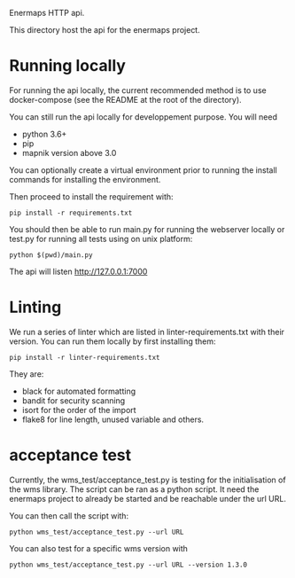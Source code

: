 Enermaps HTTP api.

This directory host the api for the enermaps project.

# Running locally

For running the api locally, the current recommended method 
is to use docker-compose (see the README at the root of the directory).

You can still run the api locally for developpement purpose. You will need

* python 3.6+
* pip
* mapnik version above 3.0

You can optionally create a virtual environment prior to running the install commands for installing the environment.

Then proceed to install the requirement with:

```
pip install -r requirements.txt
```

You should then be able to run main.py for running the webserver locally or test.py for running all tests using on unix platform:

```
python $(pwd)/main.py
```
The api will listen http://127.0.0.1:7000

# Linting

We run a series of linter which are listed in linter-requirements.txt with their version. 
You can run them locally by first installing them:

```
pip install -r linter-requirements.txt
```
They are:

* black for automated formatting
* bandit for security scanning
* isort for the order of the import
* flake8 for line length, unused variable and others.

# acceptance test 

Currently, the wms_test/acceptance_test.py is testing for the initialisation of the wms library.
The script can be ran as a python script. It need the enermaps project to already be started and be reachable 
under the url URL.

You can then call the script with:

```
python wms_test/acceptance_test.py --url URL
```

You can also test for a specific wms version with 

```
python wms_test/acceptance_test.py --url URL --version 1.3.0
```
